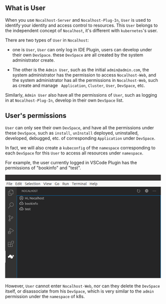 ## What is User

When you use `Nocalhost-Server` and `Nocalhost-Plug-In`, `User` is used to identify your identity and access control to resources. This `User` belongs to the independent concept of `Nocalhost`, it's different with `kubernetes`'s user.


There are two types of `User` in `Nocalhost`:

 - one is `User`, `User` can only log in IDE Plugin, users can develop under their own `DevSpace`. these `DevSpace` are all created by the system administrator create.


 - The other is the `Admin User`, such as the initial `admin@admin.com`, the system administrator has the permission to access `Nocalhost-Web`, and the system administrator has all the permissions in `Nocalhost-Web`, such as create and manage  ` Application`, `Cluster`,  `User`,  `DevSpace`, etc. 


Similarly, `Admin User` also have all the permissions of `User`, such as logging in at `Nocalhost-Plug-In`, develop in their own `DevSpace` list.



## User's permissions

`User` can only see their own `DevSpace`, and have all the permissions under these `DevSpace`, such as `install`, `unInstall` deployed, uninstalled, developed, debugged, etc. of corresponding `Application` under `DevSpace`.


In fact, we will also create a `kubeconfig` of the `namespace` corresponding to each `DevSpace` for this `User` to access all resources under `namespace`.



For example, the user currently logged in VSCode Plugin has the permissions of "bookinfo" and "test".

![](../assets/images/concept/user-space-list.png)



However, `User` cannot enter `Nocalhost-Web`, nor can they delete the `DevSpace` itself, or disassociate from his `DevSpace`, which is very similar to the `admin` permission under the  `namespace` of k8s.

